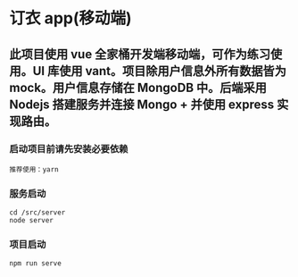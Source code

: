# 订衣 app(移动端)

## 此项目使用 vue 全家桶开发端移动端，可作为练习使用。UI 库使用 vant。项目除用户信息外所有数据皆为 mock。用户信息存储在 MongoDB 中。后端采用 Nodejs 搭建服务并连接 Mongo + 并使用 express 实现路由。

### 启动项目前请先安装必要依赖

```
推荐使用：yarn
```

### 服务启动

```
cd /src/server
node server
```

### 项目启动

```
npm run serve
```
